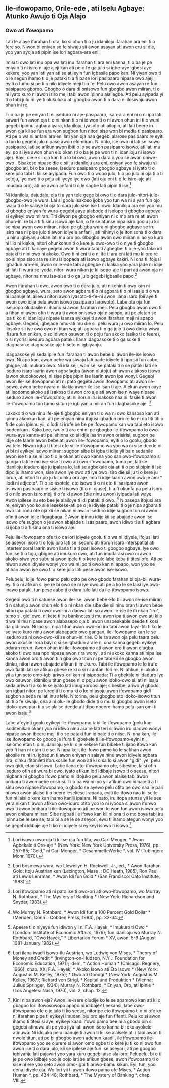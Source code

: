 ## Ile-ifowopamo, Orile-ede , ati Iselu Agbaye: Atunko Awujo  ti  Oja Alajo

### Owo ati ifowopamo

Lati le alaye ifarahan ti ota, ko si ohun ti o ju idaniloju ifarahan ara eni ti o fere so. Niwon bi eniyan se fe siwaju sii awon asayan ati awon eru si die, yoo yan ayoja ati pipin ise lori agbara-ara eni.

Imisi ti owo lati inu opa wa lati inu ifarahan ti ara eni kanna, ti o ba je pe eniyan ti ni isiro ni aje ajeji kan ati pe o fe ga julo si igbe-aye igbesi aye kekere, yoo yan lati yan ati se atileyin fun igbasile papo kan. Ni yiyan owo ti o le segun ihamo ti o je pataki ti a fi pase lori pasipaaro nipase owo ajeji, eyiti o tumo si pe ti o nilo idiyele meji ti o fe. Pelu owo awon asayan re fun pasipaaro gboroo. Gbogbo o dara di onisowo fun gbogbo awon miiran, ti o ni iyato kuro ni awon isiro meji tabi awon ipinnu alailegbe. Ati pelu ayipada yi ti o tobi julo ni iye ti olukuluku ati gbogbo awon ti o dara ni ilosiwaju awon ohun ini re.

Ti o ba je pe eniyan ti ni iseduro ni aje-pasipaaro, isan-ara eni ni o ni ipa lati sawari fun awon oja ti o ni nkan ti o ni idiwon ti o ni awon ohun ini ti o wuni gegebi ipinnu, agbara iyara, idaniloju, iyasoto ati ailopin, ati lati beere iru awon oja kii se fun ara won sugbon fun nitori sise won bi media ti pasipaaro. Ati pe o wa ni anfani ara eni lati yan oja naa gegebi alarose pasipaaro re eyiti a tun lo gegebi julo nipase awon elomiiran. Ni otito, ise owo ni lati se isowo pasipaaro, lati se afikun awon ibiti o le se awon pasipaaro isowo, ati lati mu eyi po si iye awon ohun elo okan (ti o ba je pe won ti ni idaniloju ni isowo aje). Bayi, die e sii oja kan ti a lo bi owo, awon dara o yoo se awon oniwe-owo . Sisakoso nipase die e sii ju idaniloju ara eni, eniyan yoo fe siwaju sii gbogbo ati, bi o ba seese, iseduro pasipaaro gbogbo agbaye si iyato ti o kere julo tabi ti kii se aiyipada. Fun owo ti o wopo julo, ti o po julo ni oja ti a ti setoju, iye owo ti o poju ati iyeye iye owo (lati oju eni ti o fe isiro-aje ati imudara oro), ati pe awon anfani ti o le sagbe lati pipin ti ise.[^1]

Ni idaniloju, dajudaju, oja ti a yan tele gege bi owo ti o dara julo-nitori-julo-gbogbo-owo je wura. Lai si goolu isakoso ijoba yoo tun wa ni a yan fun ojo iwaju ti o le salaye bi oja to dara julo sise ise ti owo. Idaniloju ara eni yoo mu ki gbogbo eniyan fe wura-gegebi aaye alabode ti iselopo ti gbogbo agbaye-si eyikeyi owo miiran. Titi diwon pe gbogbo eniyan ni o mọ ara re ati awon ohun-ini re bi a ti fi sinu isowo aje kan, o fe se atunse nipa isiro goolu ju kii se nipa awon owo miiran, nitori pe gbigba wura ni gbogbo agbaye se iru isiro naa ni pipe julo ti awon idiyele anfani , ati nihinyi o je itonisona ti o dara ju ninu igbiyanju okan lati mu oro po. Gbogbo awon owo miiran ni ao yo kuro ni lilo ni kiakia, nitori ohunkohun ti o kere ju owo-owo ti o niye ti gbogbo agbaye ati ti kariaye gegebi awon ti wura tabi ti agbegbe, ti o je-yoo tako idi pataki ti nini owo ni akoko. Owo ti ni eni ti o ni ife ti ara eni lati mu ki oro re po si nipa siso ara re sinu isipopada ati isowo agbaye kakiri. Ni ona ti ifojusi igbadun ara-eni, awon orile-ede tabi agbegbe ni kiakia yoo yara jade ni idije ati lati fi wura se iyoda, nitori wura nikan je ki isopo-aje ti pari ati awon oja ni agbaye, nitorina nmu ise-sise ti o ga julo gegebi igbasile papo.[^2]

Awon ifarahan ti owo, awon owo ti o dara julo, ati nikehin ti owo kan ni gbogbo agbaye, wura, seto awon agbara ti o ni agbara ti o ni isaaju ti o wa ni ibanuje ati ailewu nitori awon iyasoto-ti-fe-ni awon ilana isaro (bii aye ti awon owo idije pelu awon isowo pasipaaro larowoto). Labe ota oja fun iselpopo oludasile ni ihamo si awon ifarahan meji. Pelu gbogbo awon owo ti a fihan ni awon ofin ti wura ti awon onisowo oja n sajopo, ati pe eletan se ipa ti ko ni idaniloju nipase isansa eyikeyi ti awon ifarahan meji ni apapo agbaye. Gegebi, igbejade nmu-ati mu die sii pelu wura ju owo miiran lo. Pelu ilosoke sii iye owo owo ni titan wa; ati agbara ti o ga julo ti owo dinku wiwa ifisura fun enikan, o so idiwon osuwon ti o poju fun akoko (asiko ti o feere), o si nyorisi iseduro agbara pataki. Ilana idagbasoke ti o ga soke ti idagbasoke idagbasoke aje ti seto ni igbiyanju.

Idagbasoke yii seda ipile fun ifarahan ti awon bebe bi awon ile-ise isowo owo. Ni apa kan, awon bebe wa siwaju lati pade idiyele ti npo sii fun aabo, gbigbe, ati imukuro owo. Ni ida keji, won se ise pataki ti o se pataki lati se iseduro isaro laarin awon agbalagba (awon olutoju) ati awon alakoso isowo (awon oludokoowo), ni sise pipe pipin ise laarin awon ipa wonyi. Gegebi awon ile-ise ifowopamo ati ni pato gegebi awon ifowopamo ati awon ile-isowo, awon bebe nyara ni kiakia awon ile-ise  isan ti aje. Alekun awon aaye ati isodomo akoko ati isakoso ti awon oro aje ati awon ise n waye nipase iseduro awon ile-ifowopamo; ati ni irorun iru isakoso naa ni ifasile ti awon ile-ifowopamo tun tumo si tun je igbiyanju miiran fun idagbasoke aje. [^3]

Lakoko ti o wa ninu ife-aje ti gbogbo eniyan ti o wa ni owo kansoso kan ati ipinnu akookan kan, ati pe eniyan ninu ifojusi igbadun oro re ko ni da titi titi o fi de opin ipinnu yii, o lodi si irufe be be pe ifowopamo kan wa tabi eto isowo isodenikan . Kaka bee, iwulo ti ara eni ni pe gbogbo ile-ifowopamo lo owo-wura-aye kanna-ati pe lehinna ko si idije laarin awon orisirisi, sugbon pe idije ofe laarin awon bebe ati awon ile-ifowopamo, eyiti o lo goolu, gbodo wa tele. Niwon igba ti titesi ofe si ile-ifowopamo wa yoo wa ni sise deede ni yi bi ni eyikeyi isowo miiran; sugbon sibe bi igba ti idije yii ba n sedanile awon ise ti a se ni ipo ti o je okan ati owo kanna yoo san owo-ifowopamo si gangan lati le mu ise-sise ti owo ati owo-ifowopamo, tumo pe, lati se idaniloju idaduro aje ju ipalara lo, lati se agbekale oja ati ti o po si pipin ti ise dipo ju ihamo won, sise awon iye owo ati iye owo isiro die sii ju ti o kere ju lorun, ati nitori ti npo ju kii dinku  oro aje. Imo ti idije laarin awon owo je ami * ilodi ni adjecto*. Ti o so asotele, eto isowo ti o ni eto ti isasiparo awon osuwon pasipaaro je sisise ti isowo (ti o ni ojuse), ti a fi okunfa pa pelu isoro ti o nilo awon isiro meji ti o fe ki awon (die ninu awon) iyipada lati waye. Awon ipilese iru eto bee je alailoye ti idi pataki ti owo. [^4] Nipasepa ifojusi ara re, eniyan yoo ko sile lesekese-ati pe o je idiyele pataki ti o je nipa agbara ti owo lati ronu ofe oja kii se nikan ni awon iseduro idije sugbon tun ni awon ofin ti awon idije ifigagbaga. [^5] Awon ipinnu idije kii se abajade awon ise isowo ofe sugbọn o je awon abajade ti isasipaaro, awon idiwo ti a fi agbara si ijoba ti a fi sinu ona ti isowo aje.

Pelu ile-ifowopamo ofe ti o da lori idiyele goolu ti o wa ni idiyele, ifojusi lati se aseyori isoro ti o toju julo lati se iseduro ati irorun isaro interspatial ati intertemporal laarin awon ilana ti a ti pari isowo ti gbogbo agbaye. Iye owo fun ise ti o toju, gbigbe ati imukuro owo, ati fun imudarasi owo ni awon akoko-siwe yoo subu si awon ipele ti o kere julo labe ijoba ti titesi ofe. Ati pe niwon awon idiyele wonyi yoo wa ni ipo ti owo kan ni apapo, won yoo se afihan awon iye owo ti o kere julo lati pese awon ise-isowo.

Pelupelu, idije ifowo pamo pelu otito pe owo gbodo farahan bi oja-bii wura-eyi ti o ni afikun si iye re bi owo se ni iye owo ati pe a ko le se laisi iye owo-inawo pataki, tun pese aabo ti o dara julo lati da ile-ifowopamo isowo.

Gegebi owo ti n satunse awon ile-ise, awon bebe-Elo bii awon ile-ise miiran ti n satunjo awon ohun elo ti o ni nkan die sibe die sii ninu oran ti awon bebe nitori ipa pataki ti owo-owo-ni a danwo lati so awon ile-ise ile ifi nkan "iro", tumo si, gidi owo, ni kete ti iru banknotes ti mu awon ipa ti awon owo ati ki o ti wa ni mu nipase awon alabasepo oja bi awon unspeakable deede ti kosi da gidi owo. Ni ipo yii, nipa fifun awon owo-ori iro tabi awon faya-fiti ti ko le se iyato kuro ninu awon alabapade owo gangan, ile-ifowopamo kan le se iseduro ati ni owo-owo-kii se ohun-ini tire. O le ra awon oja pelu taara pelu awon akosile irora bayi o si se igbadun arare ni ona kanna gegebi eyikeyi odaran rorun. Awon ohun ini ile-ifowopamo ati awon oro ti awon olugba akoko ti owo naa npo nipase awon rira wonyi, ati ni akoko kanna ati nipa ise kanna awon oro ti awon ti n gba owo titun ni pe tabi kii se gbogbo awon dinku, nitori awon abajade afikun ti imukuro. Tabi ile ifowopamo le lo irufe owo fiatiti lati se afikun gbese re ki o si ni anfani lori re. Ni afikun, ni akoko yii a tun seto omo-igbi ariwo-ori kan ni isipopada: Ti a gbekale ni idaduro iye owo osuwon, idaniloju titun gbese ni o poju awon idoko-owo si. ati ni isaju seda ariwo ti a ko le se iyato lati imugboroosi aje; sibesibe, ariwo yi gbodo tan igbari nitori pe kirediti ti o mu ki o ko ni asoju awon ifowopamo gidi sugbon a seda re lati inu afefe. Nitorina, pelu gbogbo eto idoko-isowo titun ati ti o fe siwaju, ona aini olu-ile gbodo dide ti o mu ki gbogbo awon iseto idoko-owo pari ti o se alaise deede ati dipo nbeere ihamo pelu isan omi ti awon isaju.[^7]

Labe afeyinti goolu eyikeyi ile-ifowopamo tabi ile-ifowopamo (pelu kan isoditenikan okan) yoo ni idiwo ninu ara re lati teri si awon iru idanwo wonyi nipase awon ibeere meji ti o se pataki fun idibaje ti o niise. Ni ona kan, ile-ise ifowopamo ko gbodo je ifura ti igbekele ti ile-ifowopamo-eyini ni, iselomo etan ti o ni idaniloju ye ki o je kekere fun bibeke ti ijabo ifowo kan yoo fi han ni etan ti o se. Ni apa keji, ile ifowo pamo ko le ṣafihan awon akosile re ni iru igbadun ti awon eniyan n salaye ninu awon idiyele agbara rira, dinku ifitonileti iforukosile fun won ati ki o sa lo si awon "gidi" iye, pelu owo gidi, etan si isowo. Labe ilana eto-ifowopamo ofe, sibesibe, laisi ofin iseduro ofin ati wura bi owo, iyato afikun lori idibaje isowo ti o seese, nitori nigbana ni gbogbo ifowo pamo ni idojuko pelu awon alaise tabi awon onibara ti awon bebe orisirisi. Ti o ba wa ni ipo yii afikun owo idibaje ti a fi sinu owo nipase ifowopamo, o gbodo se ayewo pelu otito pe owo naa le pari ni owo awon alaise ti o beere lesekese irapada, eyiti ile-ifowo naa kii se le fun ni laisi o kere kan ihamo itaniji ipalara. Ni pato, iru itopa atunse yii le see yera nikan ti awon afikun owo-iduro otito yoo lo ni iyooda si awon ifunwo owo ti awon onibara ti ile-ifowopamo ati pe won lo won fun awon isowo pelu awon onibara miiran. Sibe nigbati ile ifowo kan kii ni ona ti o mo boya tabi iru ipinnu be  le see se, tabi bi a se le se aseyori, ewu ti ihamo ategun wonyi yoo se gegebi idibaje aje ti ko ni idiyele si eyikeyi isowo ti isowo.[^8]

[^1]: Lori isowo owo-oja ti kii se oja fun tita, wo Carl Menger, * Awon Agbekale ti Oro-aje * (New York: New York University Press, 1976), pp. 257-85; "Geld," ni Carl Menger, * GesammelteWerke *, vol. IV (Tubingen: Mohr, 1970).

[^2]: Lori bose ewa wura, wo Llewellyn H. Rockwell, Jr., ed., * Awon Ifarahan Gold: Itoju Austrian kan (Lexington, Mass .: DC Heath, 1985), Ron Paul ati Lewis Lehrman, * Awon Idi fun Gold * (San Francisco: Cato Institute, 1983).

[^3]: Lori ifowopamo ati ni pato ise ti owo-ori ati owo-ifowopamo, wo Murray N. Rothbard, * The Mystery of Banking * (New York: Richardson and Snyder, 1983).

[^4]: Wo Murray N. Rothbard, * Awon Idi fun a 100 Percent Gold Dollar * (Meriden, Conn .: Cobden Press, 1984), pp. 32-34.

[^5]: Apeere ti o niyeye fun idiwon yii ni F.A. Hayek, * Imukuro ti Owo * (London: Institute of Economic Affairs, 1976); fun idaniloju wo Murray N. Rothbard, "Owo Hayek," * Libertarian Forum * XV, awon. 5-6 (August 1981-January 1982).

[^6]: Lori ilana isowo, wo Rothbard, * The Mystery of Banking *, chap. IV; Elgin Groseclose, * Owo: Idarudapo Eda eniyan * (Norman: University of Oklahoma Press, 1934), pp. 178 ati 273.

[^7]: Lori ilana iwadii isowo-ilu Austrian, wo Ludwig von Mises, * Theory of Money and Credit * (lrvington-on-Hudson, N.Y .: Foundation for Economic Education, 1971); idem, * Action Human * (Chicago: Regnery, 1966), chap. XX; F.A. Hayek, * Akoko Isowo ati Eto Isowo * (New York: Augustus M. Kelley, 1975); * Owo ati Gboogi * (New York: Augustus M. Kelley, 1967); Richard von Strigl, * Kapital und Produktion * (Vienna: Julius Springer, 1934); Murray N. Rothbard, * Eniyan, Oro, ati Ipinle * (Los Angeles: Nash, 1970), vol. 2, chap. 12.

[^8]: Kini nipa awon eja? Awon ile-isere oludije ko le se apamowo kan ati ki o gbagbo lori ifowosowopo apapo ni idibaje? Leekansi, labe owo-ifowopamo ofe o je julo ti ko seese, nitoripe eto ifowopamo ti o ni ofe ko ni ifarahan pipe ti eyikeyi imudaniloju oro aje fun fifenti. Pelu ko si awon ihamo ti titesi si aye, eyikeyi kaadi ifowo pamo bee ni a gbodo pin si gegebi atinuwa ati pe yoo jiya lati awon isoro kanna bii oko ayokele atinuwa: Ni idojuko pelu ibanuje ti awon ti kii se alaisele ati / tabi awon ti nwole titun, ati pe bi gbogbo awon adehun kaadi , ile ifowopamo ile-ifowopamo yoo se ojurere si awon omo egbe ti o kere ju ti ko ni owo fun awon ise ti o dara julo, kii se ipilese aje fun ise aseyori, ati pe gbogbo igbiyanju lati pajawiri yoo yara kuru gegebi aise ala-oro. Pelupelu, bi o ti je pe owo idibaje yoo je oojo lati se afikun gbese, awon ifowopamo ti o sise ni ere yoo seto awon omo-igbi ti ariwo-bamu kikun. Eyi, tun, yoo dena idiyele oja. Wo lori yii ti awon ifowo pamo ofe Mises, * Action Human *, pp. 434-48; Rothbard, * The Mystery of Banking *, chap. VIII.
